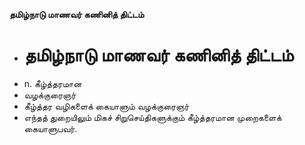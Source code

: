 **தமிழ்நாடு மாணவர் கணினித் திட்டம்**
- # தமிழ்நாடு மாணவர் கணினித் திட்டம்
- n. கீழ்த்தரமான
- வழக்குரைஞர்
- கீழ்த்தர வழிகளைக் கையாளும் வழக்குரைஞர்
- எந்தத் துறையிலும் மிகச் சிறுசெய்திகளுக்கும் கீழ்த்தரமான முறைகளைக் கையாளுபவர்.

